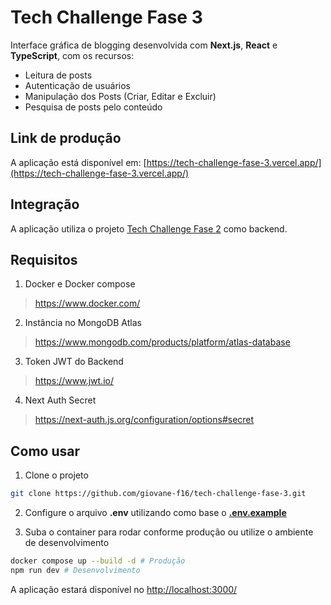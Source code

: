 # Tech Challenge Fase 3

Interface gráfica de blogging desenvolvida com **Next.js**, **React** e **TypeScript**, com os recursos:
- Leitura de posts
- Autenticação de usuários
- Manipulação dos Posts (Criar, Editar e Excluir)
- Pesquisa de posts pelo conteúdo

## Link de produção

A aplicação está disponível em:
[https://tech-challenge-fase-3.vercel.app/](https://tech-challenge-fase-3.vercel.app/)

## Integração
A aplicação utiliza o projeto [Tech Challenge Fase 2](https://github.com/giovane-f16/tech-challenge-fase-2) como backend.

## Requisitos
1. Docker e Docker compose

> https://www.docker.com/

2. Instância no MongoDB Atlas

> https://www.mongodb.com/products/platform/atlas-database

3. Token JWT do Backend

> https://www.jwt.io/

4. Next Auth Secret

> https://next-auth.js.org/configuration/options#secret

## Como usar
1. Clone o projeto

```bash
git clone https://github.com/giovane-f16/tech-challenge-fase-3.git
```

2. Configure o arquivo **.env** utilizando como base o **[.env.example](.env.example)**

3. Suba o container para rodar conforme produção ou utilize o ambiente de desenvolvimento

```bash
docker compose up --build -d # Produção
npm run dev # Desenvolvimento
```
A aplicação estará disponível no [http://localhost:3000/](http://localhost:3000/)